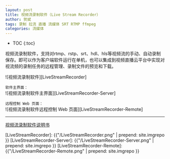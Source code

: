 ```yaml
---
layout: post
title: 视频流录制软件（Live Stream Recorder）
author: 贺斌
tags: 录制 拉流 直播 流媒体 SRT RTMP ffmpeg
categories: 流媒体
---
```


* TOC
{:toc}

视频流录制软件，支持对rtmp、rstp、srt、hdl、hls等视频流的手动、自动录制保存。即可以作为客户端软件运行在单机，也可以集成到视频直播云平台中实现对视流频的录制任务的远程管理、录制文件的预览和下载。

![视频流录制软件][LiveStreamRecorder]

`软件主界面：`<br/>
![视频流录制软件主界面][LiveStreamRecorder-Server]

`远程控制 Web 页面：`<br/>
![视频流录制软件远程控制 Web 页面][LiveStreamRecorder-Remote]

---

[视频流录制软件说明书](/docs/live-stream-recorder-help)


[LiveStreamRecorder]: {{"/LiveStreamRecorder.png" | prepend: site.imgrepo }}
[LiveStreamRecorder-Server]: {{"/LiveStreamRecorder-Server.png" | prepend: site.imgrepo }}
[LiveStreamRecorder-Remote]: {{"/LiveStreamRecorder-Remote.png" | prepend: site.imgrepo }}